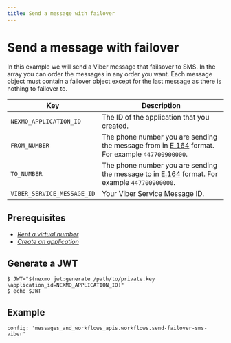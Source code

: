 ```yaml
---
title: Send a message with failover
---
```


# Send a message with failover

In this example we will send a Viber message that failsover to SMS. In the array you can order the messages in any order you want. Each message object must contain a failover object except for the last message as there is nothing to failover to.

Key | Description
-- | --
`NEXMO_APPLICATION_ID` |	The ID of the application that you created.
`FROM_NUMBER` | The phone number you are sending the message from in [E.164](https://en.wikipedia.org/wiki/E.164) format. For example `447700900000`.
`TO_NUMBER` | The phone number you are sending the message to in [E.164](https://en.wikipedia.org/wiki/E.164) format. For example `447700900000`.
`VIBER_SERVICE_MESSAGE_ID` | Your Viber Service Message ID.

## Prerequisites

- *[Rent a virtual number](/account/guides/numbers#rent-virtual-numbers)*
- *[Create an application](/concepts/guides/applications#getting-started-with-applications)*

## Generate a JWT

```curl
$ JWT="$(nexmo jwt:generate /path/to/private.key \application_id=NEXMO_APPLICATION_ID)"
$ echo $JWT
```

## Example

```tabbed_examples
config: 'messages_and_workflows_apis.workflows.send-failover-sms-viber'
```
